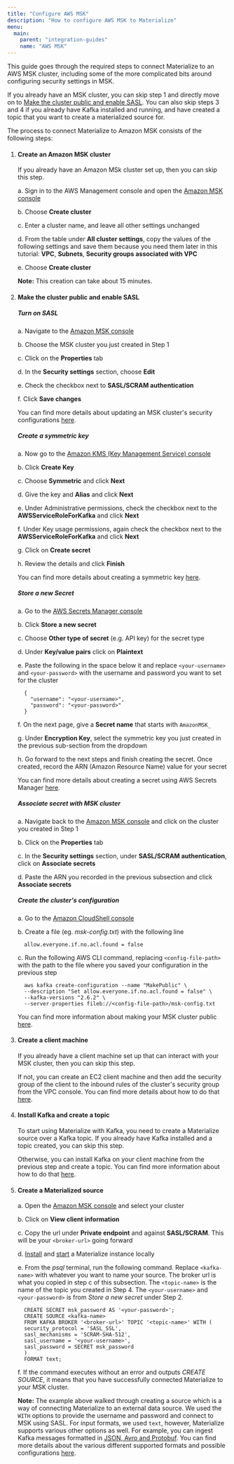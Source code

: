 ```yaml
---
title: "Configure AWS MSK"
description: "How to configure AWS MSK to Materialize"
menu:
  main:
    parent: "integration-guides"
    name: "AWS MSK"
---
```


This guide goes through the required steps to connect Materialize to an AWS MSK cluster, including some of the more complicated bits around configuring security settings in MSK.

If you already have an MSK cluster, you can skip step 1 and directly move on to [Make the cluster public and enable SASL](#make-the-cluster-public-and-enable-sasl). You can also skip steps 3 and 4 if you already have Kafka installed and running, and have created a topic that you want to create a materialized source for.

The process to connect Materialize to Amazon MSK consists of the following steps:
1. #### Create an Amazon MSK cluster
    If you already have an Amazon MSk cluster set up, then you can skip this step.

    a. Sign in to the AWS Management console and open the [Amazon MSK console](https://console.aws.amazon.com/msk/)

    b. Choose **Create cluster**

    c. Enter a cluster name, and leave all other settings unchanged

    d. From the table under **All cluster settings**, copy the values of the following settings and save them because you need them later in this tutorial: **VPC**, **Subnets**, **Security groups associated with VPC**

    e. Choose **Create cluster**

    **Note:** This creation can take about 15 minutes.

2. #### Make the cluster public and enable SASL
    ##### Turn on SASL
    a. Navigate to the [Amazon MSK console](https://console.aws.amazon.com/msk/)

    b. Choose the MSK cluster you just created in Step 1

    c. Click on the **Properties** tab

    d. In the **Security settings** section, choose **Edit**

    e. Check the checkbox next to **SASL/SCRAM authentication**

    f. Click **Save changes**

    You can find more details about updating an MSK cluster's security configurations [here](https://docs.aws.amazon.com/msk/latest/developerguide/msk-update-security.html).

    ##### Create a symmetric key
    a. Now go to the [Amazon KMS (Key Management Service) console](https://console.aws.amazon.com/kms)

    b. Click **Create Key**

    c. Choose **Symmetric** and click **Next**

    d. Give the key and **Alias** and click **Next**

    e. Under Administrative permissions, check the checkbox next to the **AWSServiceRoleForKafka** and click **Next**

    f. Under Key usage permissions, again check the checkbox next to the **AWSServiceRoleForKafka** and click **Next**

    g. Click on **Create secret**

    h. Review the details and click **Finish**

    You can find more details about creating a symmetric key [here](https://docs.aws.amazon.com/kms/latest/developerguide/create-keys.html#create-symmetric-cmk).

    ##### Store a new Secret
    a. Go to the [AWS Secrets Manager console](https://console.aws.amazon.com/secretsmanager/)

    b. Click **Store a new secret**

    c. Choose **Other type of secret** (e.g. API key) for the secret type

    d. Under **Key/value pairs** click on **Plaintext**

    e. Paste the following in the space below it and replace `<your-username>` and `<your-password>` with the username and password you want to set for the cluster
      ```
        {
          "username": "<your-username>",
          "password": "<your-password>"
        }
      ```

    f. On the next page, give a **Secret name** that starts with `AmazonMSK_`

    g. Under **Encryption Key**, select the symmetric key you just created in the previous sub-section from the dropdown

    h. Go forward to the next steps and finish creating the secret. Once created, record the ARN (Amazon Resource Name) value for your secret

    You can find more details about creating a secret using AWS Secrets Manager [here](https://docs.aws.amazon.com/msk/latest/developerguide/msk-password.html).

    ##### Associate secret with MSK cluster
    a. Navigate back to the [Amazon MSK console](https://console.aws.amazon.com/msk/) and click on the cluster you created in Step 1

    b. Click on the **Properties** tab

    c. In the **Security settings** section, under **SASL/SCRAM authentication**, click on **Associate secrets**

    d. Paste the ARN you recorded in the previous subsection and click **Associate secrets**

    ##### Create the cluster's configuration
    a. Go to the [Amazon CloudShell console](https://console.aws.amazon.com/cloudshell/)

    b. Create a file (eg. _msk-config.txt_) with the following line
      ```
        allow.everyone.if.no.acl.found = false
      ```

    c. Run the following AWS CLI command, replacing `<config-file-path>` with the path to the file where you saved your configuration in the previous step
    ```
      aws kafka create-configuration --name "MakePublic" \
      --description "Set allow.everyone.if.no.acl.found = false" \
      --kafka-versions "2.6.2" \
      --server-properties fileb://<config-file-path>/msk-config.txt
    ```


    You can find more information about making your MSK cluster public [here](https://docs.aws.amazon.com/msk/latest/developerguide/public-access.html).

3. #### Create a client machine
    If you already have a client machine set up that can interact with your MSK cluster, then you can skip this step.

    If not, you can create an EC2 client machine and then add the security group of the client to the inbound rules of the cluster's security group from the VPC console. You can find more details about how to do that [here](https://docs.aws.amazon.com/msk/latest/developerguide/create-client-machine.html).

4. #### Install Kafka and create a topic
    To start using Materialize with Kafka, you need to create a Materialize source over a Kafka topic. If you already have Kafka installed and a topic created, you can skip this step.

    Otherwise, you can install Kafka on your client machine from the previous step and create a topic. You can find more information about how to do that [here](https://docs.aws.amazon.com/msk/latest/developerguide/create-topic.html).


5. #### Create a Materialized source
    a. Open the [Amazon MSK console](https://console.aws.amazon.com/msk/) and select your cluster

    b. Click on **View client information**

    c. Copy the url under **Private endpoint** and against **SASL/SCRAM**. This will be your `<broker-url>` going forward

    d. [Install](/install/) and [start](/get-started/) a Materialize instance locally

    e. From the _psql_ terminal, run the following command. Replace `<kafka-name>` with whatever you want to name your source. The broker url is what you copied in step c of this subsection. The `<topic-name>` is the name of the topic you created in Step 4. The `<your-username>` and `<your-password>` is from _Store a new secret_ under Step 2.
    ```
      CREATE SECRET msk_password AS '<your-password>';
      CREATE SOURCE <kafka-name>
      FROM KAFKA BROKER '<broker-url>' TOPIC '<topic-name>' WITH (
      security_protocol = 'SASL_SSL',
      sasl_mechanisms = 'SCRAM-SHA-512',
      sasl_username = '<your-username>',
      sasl_password = SECRET msk_password
      )
      FORMAT text;
    ```

    f. If the command executes without an error and outputs _CREATE SOURCE_, it means that you have successfully connected Materialize to your MSK cluster.

    **Note:** The example above walked through creating a source which is a way of connecting Materialize to an external data source. We used the `WITH` options to provide the username and password and connect to MSK using SASL. For input formats, we used `text`, however, Materialize supports various other options as well. For example, you can ingest Kafka messages formatted in [JSON, Avro and Protobuf](/sql/create-source/kafka/#supported-formats). You can find more details about the various different supported formats and possible configurations [here](/sql/create-source/kafka/).
